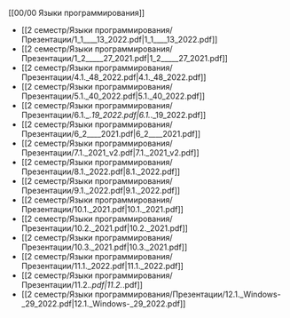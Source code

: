 [[00/00 Языки программирования]]

- [[2 семестр/Языки программирования/Презентации/1_1____13_2022.pdf|1_1____13_2022.pdf]]
- [[2 семестр/Языки программирования/Презентации/1_2_____27_2021.pdf|1_2_____27_2021.pdf]]
- [[2 семестр/Языки программирования/Презентации/4.1._48_2022.pdf|4.1._48_2022.pdf]]
- [[2 семестр/Языки программирования/Презентации/5.1._40_2022.pdf|5.1._40_2022.pdf]]
- [[2 семестр/Языки программирования/Презентации/6.1._._19_2022.pdf|6.1._._19_2022.pdf]]
- [[2 семестр/Языки программирования/Презентации/6_2____2021.pdf|6_2____2021.pdf]]
- [[2 семестр/Языки программирования/Презентации/7.1._2021_v2.pdf|7.1._2021_v2.pdf]]
- [[2 семестр/Языки программирования/Презентации/8.1._2022.pdf|8.1._2022.pdf]]
- [[2 семестр/Языки программирования/Презентации/9.1._2022.pdf|9.1._2022.pdf]]
- [[2 семестр/Языки программирования/Презентации/10.1._2021.pdf|10.1._2021.pdf]]
- [[2 семестр/Языки программирования/Презентации/10.2._2021.pdf|10.2._2021.pdf]]
- [[2 семестр/Языки программирования/Презентации/10.3._2021.pdf|10.3._2021.pdf]]
- [[2 семестр/Языки программирования/Презентации/11.1._2022.pdf|11.1._2022.pdf]]
- [[2 семестр/Языки программирования/Презентации/11.2._.pdf|11.2._.pdf]]
- [[2 семестр/Языки программирования/Презентации/12.1._Windows-_29_2022.pdf|12.1._Windows-_29_2022.pdf]]